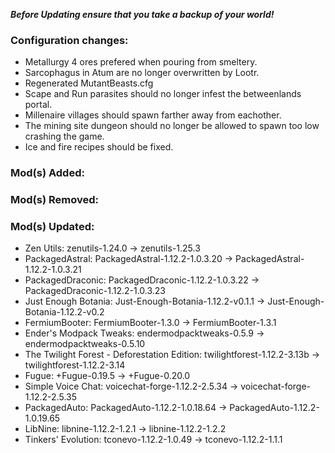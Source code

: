 ***Before Updating ensure that you take a backup of your world!***

### **__Configuration changes:__**
- Metallurgy 4 ores prefered when pouring from smeltery.
- Sarcophagus in Atum are no longer overwritten by Lootr.
- Regenerated MutantBeasts.cfg
- Scape and Run parasites should no longer infest the betweenlands portal.
- Millenaire villages should spawn farther away from eachother.
- The mining site dungeon should no longer be allowed to spawn too low crashing the game.
- Ice and fire recipes should be fixed.

### **__Mod(s) Added:__**

### **__Mod(s) Removed:__**

### **__Mod(s) Updated:__**
- Zen Utils: zenutils-1.24.0 -> zenutils-1.25.3
- PackagedAstral: PackagedAstral-1.12.2-1.0.3.20 -> PackagedAstral-1.12.2-1.0.3.21
- PackagedDraconic: PackagedDraconic-1.12.2-1.0.3.22 -> PackagedDraconic-1.12.2-1.0.3.23
- Just Enough Botania: Just-Enough-Botania-1.12.2-v0.1.1 -> Just-Enough-Botania-1.12.2-v0.2
- FermiumBooter: FermiumBooter-1.3.0 -> FermiumBooter-1.3.1
- Ender's Modpack Tweaks: endermodpacktweaks-0.5.9 -> endermodpacktweaks-0.5.10
- The Twilight Forest - Deforestation Edition: twilightforest-1.12.2-3.13b -> twilightforest-1.12.2-3.14
- Fugue: +Fugue-0.19.5 -> +Fugue-0.20.0
- Simple Voice Chat: voicechat-forge-1.12.2-2.5.34 -> voicechat-forge-1.12.2-2.5.35
- PackagedAuto: PackagedAuto-1.12.2-1.0.18.64 -> PackagedAuto-1.12.2-1.0.19.65
- LibNine: libnine-1.12.2-1.2.1 -> libnine-1.12.2-1.2.2
- Tinkers' Evolution: tconevo-1.12.2-1.0.49 -> tconevo-1.12.2-1.1.1